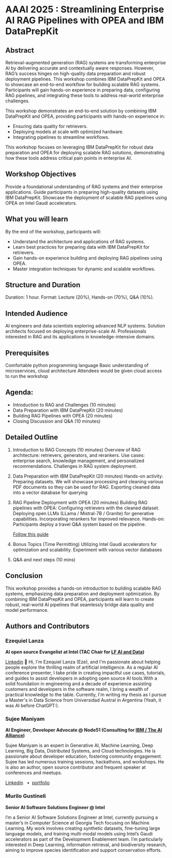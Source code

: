 # AAAI 2025 : Streamlining Enterprise AI RAG Pipelines with OPEA and IBM DataPrepKit

## Abstract

Retrieval-augmented generation (RAG) systems are transforming enterprise AI by delivering accurate and contextually aware responses. However, RAG’s success hinges on high-quality data preparation and robust deployment pipelines. This workshop combines IBM DataPrepKit and OPEA to showcase an end-to-end workflow for building scalable RAG systems. Participants will gain hands-on experience in preparing data, configuring RAG pipelines, and integrating these tools to address real-world enterprise challenges.

This workshop demonstrates an end-to-end solution by combining IBM DataPrepKit and OPEA, providing participants with hands-on experience in: 
- Ensuring data quality for retrievers.
- Deploying models at scale with optimized hardware.
- Integrating pipelines to streamline workflows.

This workshop focuses on leveraging IBM DataPrepKit for robust data preparation and OPEA for deploying scalable RAG solutions, demonstrating how these tools address critical pain points in enterprise AI.

## Workshop Objectives

Provide a foundational understanding of RAG systems and their enterprise applications.
Guide participants in preparing high-quality datasets using IBM DataPrepKit.
Showcase the deployment of scalable RAG pipelines using OPEA on Intel Gaudi accelerators.

## What you will learn
By the end of the workshop, participants will:
- Understand the architecture and applications of RAG systems.
- Learn best practices for preparing data with IBM DataPrepKit for retrievers.
- Gain hands-on experience building and deploying RAG pipelines using OPEA.
- Master integration techniques for dynamic and scalable workflows.

## Structure and Duration
Duration: 1 hour.
Format: Lecture (20%), Hands-on (70%), Q&A (10%).

## Intended Audience
AI engineers and data scientists exploring advanced NLP systems.
Solution architects focused on deploying enterprise-scale AI.
Professionals interested in RAG and its applications in knowledge-intensive domains.

## Prerequisites
Comfortable python programming language
Basic understanding of microservices, cloud architecture
Attendees would be given cloud access to run the workshop

## Agenda:
- Introduction to RAG and Challenges (10 minutes)
- Data Preparation with IBM DataPrepKit (20 minutes)
- Building RAG Pipelines with OPEA (20 minutes)
- Closing Discussion and Q&A (10 minutes)

## Detailed Outline
1. Introduction to RAG Concepts (10 minutes)
Overview of RAG architecture: retrievers, generators, and rerankers.
Use cases: enterprise search, knowledge management, and personalized recommendations.
Challenges in RAG system deployment.

2. Data Preparation with IBM DataPrepKit (20 minutes)
Hands-on activity: Preparing datasets.
We will showcase processing and cleaning various PDF documents so they can be used for RAG.
Exporting cleaned data into a vector database for querying

3. RAG Pipeline Deployment with OPEA (20 minutes)
Building RAG pipelines with OPEA:
Configuring retrievers with the cleaned dataset.
Deploying open LLMs (LLama / Mistral-7B / Granite) for generative capabilities.
Incorporating rerankers for improved relevance.
Hands-on: Participants deploy a travel Q&A system based on the pipeline.

    [Follow this guide](data-prep.md)

4. Bonus Topics (Time Permitting)
Utilizing Intel Gaudi accelerators for optimization and scalability.
Experiment with various vector databases

5. Q&A  and next steps (10 mins)

## Conclusion
This workshop provides a hands-on introduction to building scalable RAG systems, emphasizing data preparation and deployment optimization. By combining IBM DataPrepKit and OPEA, participants will learn to create robust, real-world AI pipelines that seamlessly bridge data quality and model performance.


## Authors and Contributors

### Ezequiel Lanza

**AI open source Evangelist at Intel (TAC Chair for [LF AI and Data](https://lfaidata.foundation))**

[Linkedin](https://www.linkedin.com/in/ezelanza/)
👋 Hi, I'm Ezequiel Lanza (Eze), and I'm passionate about helping people explore the thrilling realm of artificial intelligence. As a regular AI conference presenter, I take pride in creating impactful use cases, tutorials, and guides to assist developers in adopting open source AI tools.With a solid foundation in engineering and a decade of experience assisting customers and developers in the software realm, I bring a wealth of practical knowledge to the table. Currently, I'm writing my thesis as I pursue a Master's in Data Science from Universidad Austral in Argentina (Yeah, it was AI before ChatGPT:).

### Sujee Maniyam

**AI Engineer, Developer Advocate @ Node51 (Consulting for [IBM / The AI Alliance](https://thealliance.ai/))**  <br>

Sujee Maniyam is an expert in Generative AI, Machine Learning, Deep Learning, Big Data, Distributed Systems, and Cloud technologies. He is passionate about developer education, fostering community engagement. Sujee has led numerous training sessions, hackathons, and workshops. He is also an author, open source contributor and frequent speaker at conferences and meetups.

[Linkedin](https://www.linkedin.com/in/sujeemaniyam/) &nbsp;  • &nbsp;[portfolio](https://sujee.dev/portfolio)

### Murilo Gustineli

**Senior AI Software Solutions Engineer @ Intel**

I’m a Senior AI Software Solutions Engineer at Intel, currently pursuing a master’s in Computer Science at Georgia Tech focusing on Machine Learning. My work involves creating synthetic datasets, fine-tuning large language models, and training multi-modal models using Intel’s Gaudi accelerators as part of the Development Enablement team. I’m particularly interested in Deep Learning, information retrieval, and biodiversity research, aiming to improve species identification and support conservation efforts.